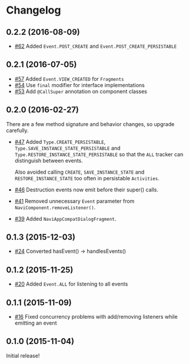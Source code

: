 # Changelog

## 0.2.2 (2016-08-09)

* [#62](https://github.com/trello/navi/pull/62) Added `Event.POST_CREATE` and `Event.POST_CREATE_PERSISTABLE`

## 0.2.1 (2016-07-05)

* [#57](https://github.com/trello/navi/pull/57) Added `Event.VIEW_CREATED` for `Fragments`
* [#54](https://github.com/trello/navi/pull/54) Use `final` modifier for interface implementations
* [#53](https://github.com/trello/navi/pull/53) Add `@CallSuper` annotation on component classes

## 0.2.0 (2016-02-27)

There are a few method signature and behavior changes, so upgrade carefully.

* [#47](https://github.com/trello/navi/pull/47) Added `Type.CREATE_PERSISTABLE`, `Type.SAVE_INSTANCE_STATE_PERSISTABLE` and `Type.RESTORE_INSTANCE_STATE_PERSISTABLE` so that the `ALL` tracker can distinguish between events.

    Also avoided calling `CREATE`, `SAVE_INSTANCE_STATE` and `RESTORE_INSTANCE_STATE` too often in persistable `Activities`.

* [#46](https://github.com/trello/navi/pull/46) Destruction events now emit before their super() calls.
* [#41](https://github.com/trello/navi/pull/41) Removed unnecessary `Event` parameter from `NaviComponent.removeListener()`.
* [#39](https://github.com/trello/navi/pull/39) Added `NaviAppCompatDialogFragment`.

## 0.1.3 (2015-12-03)

* [#24](https://github.com/trello/navi/pull/24) Converted hasEvent() -> handlesEvents()

## 0.1.2 (2015-11-25)

* [#20](https://github.com/trello/navi/pull/20) Added `Event.ALL` for listening to all events

## 0.1.1 (2015-11-09)

* [#16](https://github.com/trello/navi/pull/16) Fixed concurrency problems with add/removing listeners while emitting an event

## 0.1.0 (2015-11-04)

Initial release!